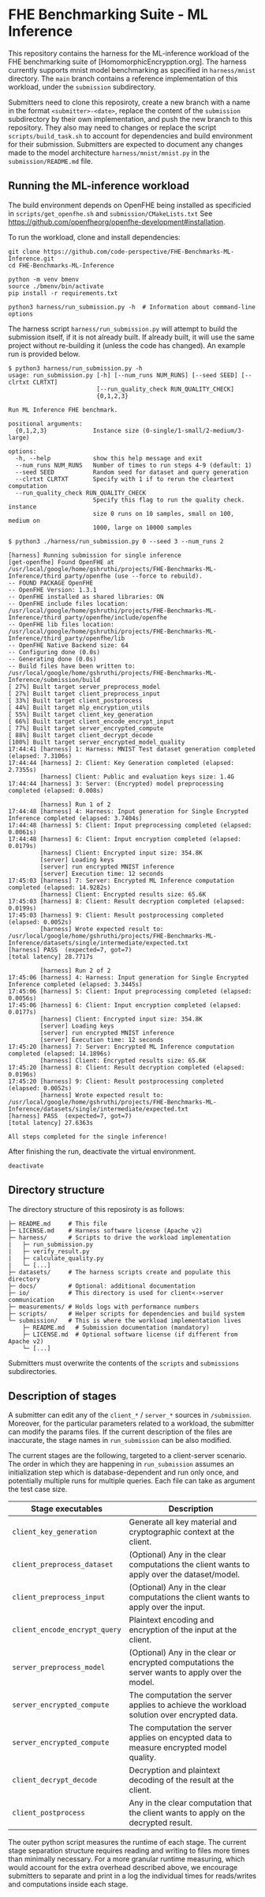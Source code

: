# FHE Benchmarking Suite - ML Inference
This repository contains the harness for the ML-inference workload of the FHE benchmarking suite of [HomomorphicEncrypption.org].
The harness currently supports mnist model benchmarking as specified in `harness/mnist` directory.
The `main` branch contains a reference implementation of this workload, under the `submission` subdirectory.

Submitters need to clone this reposiroty, create a new branch with a name in the format `<submitter>-<date>`, replace the content of the `submission` subdirectory by their own implementation, and push the new branch to this repository.
They also may need to changes or replace the script `scripts/build_task.sh` to account for dependencies and build environment for their submission.
Submitters are expected to document any changes made to the model architecture `harness/mnist/mnist.py` in the `submission/README.md` file. 

## Running the ML-inference workload
The build environment depends on OpenFHE being installed as specificied in `scripts/get_openfhe.sh` and `submission/CMakeLists.txt`
See https://github.com/openfheorg/openfhe-development#installation.

To run the workload, clone and install dependencies:
```console
git clone https://github.com/code-perspective/FHE-Benchmarks-ML-Inference.git
cd FHE-Benchmarks-ML-Inference

python -m venv bmenv
source ./bmenv/bin/activate
pip install -r requirements.txt

python3 harness/run_submission.py -h  # Information about command-line options
```

The harness script `harness/run_submission.py` will attempt to build the submission itself, if it is not already built. If already built, it will use the same project without re-building it (unless the code has changed). An example run is provided below.


```console
$ python3 harness/run_submission.py -h
usage: run_submission.py [-h] [--num_runs NUM_RUNS] [--seed SEED] [--clrtxt CLRTXT]
                         [--run_quality_check RUN_QUALITY_CHECK]
                         {0,1,2,3}

Run ML Inference FHE benchmark.

positional arguments:
  {0,1,2,3}             Instance size (0-single/1-small/2-medium/3-large)

options:
  -h, --help            show this help message and exit
  --num_runs NUM_RUNS   Number of times to run steps 4-9 (default: 1)
  --seed SEED           Random seed for dataset and query generation
  --clrtxt CLRTXT       Specify with 1 if to rerun the cleartext computation
  --run_quality_check RUN_QUALITY_CHECK
                        Specify this flag to run the quality check. instance
                        size 0 runs on 10 samples, small on 100, medium on
                        1000, large on 10000 samples

$ python3 ./harness/run_submission.py 0 --seed 3 --num_runs 2
 
[harness] Running submission for single inference
[get-openfhe] Found OpenFHE at /usr/local/google/home/gshruthi/projects/FHE-Benchmarks-ML-Inference/third_party/openfhe (use --force to rebuild).
-- FOUND PACKAGE OpenFHE
-- OpenFHE Version: 1.3.1
-- OpenFHE installed as shared libraries: ON
-- OpenFHE include files location: /usr/local/google/home/gshruthi/projects/FHE-Benchmarks-ML-Inference/third_party/openfhe/include/openfhe
-- OpenFHE lib files location: /usr/local/google/home/gshruthi/projects/FHE-Benchmarks-ML-Inference/third_party/openfhe/lib
-- OpenFHE Native Backend size: 64
-- Configuring done (0.0s)
-- Generating done (0.0s)
-- Build files have been written to: /usr/local/google/home/gshruthi/projects/FHE-Benchmarks-ML-Inference/submission/build
[ 27%] Built target server_preprocess_model
[ 27%] Built target client_preprocess_input
[ 33%] Built target client_postprocess
[ 44%] Built target mlp_encryption_utils
[ 55%] Built target client_key_generation
[ 66%] Built target client_encode_encrypt_input
[ 77%] Built target server_encrypted_compute
[ 88%] Built target client_decrypt_decode
[100%] Built target server_encrypted_model_quality
17:44:41 [harness] 1: Harness: MNIST Test dataset generation completed (elapsed: 7.3106s)
17:44:44 [harness] 2: Client: Key Generation completed (elapsed: 2.7355s)
         [harness] Client: Public and evaluation keys size: 1.4G
17:44:44 [harness] 3: Server: (Encrypted) model preprocessing completed (elapsed: 0.008s)

         [harness] Run 1 of 2
17:44:48 [harness] 4: Harness: Input generation for Single Encrypted Inference completed (elapsed: 3.7404s)
17:44:48 [harness] 5: Client: Input preprocessing completed (elapsed: 0.0061s)
17:44:48 [harness] 6: Client: Input encryption completed (elapsed: 0.0179s)
         [harness] Client: Encrypted input size: 354.8K
         [server] Loading keys
         [server] run encrypted MNIST inference
         [server] Execution time: 12 seconds
17:45:03 [harness] 7: Server: Encrypted ML Inference computation completed (elapsed: 14.9282s)
         [harness] Client: Encrypted results size: 65.6K
17:45:03 [harness] 8: Client: Result decryption completed (elapsed: 0.0199s)
17:45:03 [harness] 9: Client: Result postprocessing completed (elapsed: 0.0052s)
         [harness] Wrote expected result to:  /usr/local/google/home/gshruthi/projects/FHE-Benchmarks-ML-Inference/datasets/single/intermediate/expected.txt
[harness] PASS  (expected=7, got=7)
[total latency] 28.7717s

         [harness] Run 2 of 2
17:45:06 [harness] 4: Harness: Input generation for Single Encrypted Inference completed (elapsed: 3.3445s)
17:45:06 [harness] 5: Client: Input preprocessing completed (elapsed: 0.0056s)
17:45:06 [harness] 6: Client: Input encryption completed (elapsed: 0.0177s)
         [harness] Client: Encrypted input size: 354.8K
         [server] Loading keys
         [server] run encrypted MNIST inference
         [server] Execution time: 12 seconds
17:45:20 [harness] 7: Server: Encrypted ML Inference computation completed (elapsed: 14.1896s)
         [harness] Client: Encrypted results size: 65.6K
17:45:20 [harness] 8: Client: Result decryption completed (elapsed: 0.0196s)
17:45:20 [harness] 9: Client: Result postprocessing completed (elapsed: 0.0052s)
         [harness] Wrote expected result to:  /usr/local/google/home/gshruthi/projects/FHE-Benchmarks-ML-Inference/datasets/single/intermediate/expected.txt
[harness] PASS  (expected=7, got=7)
[total latency] 27.6363s

All steps completed for the single inference!
```

After finishing the run, deactivate the virtual environment.
```console
deactivate
```

## Directory structure

The directory structure of this reposiroty is as follows:
```
├─ README.md     # This file
├─ LICENSE.md    # Harness software license (Apache v2)
├─ harness/      # Scripts to drive the workload implementation
|   ├─ run_submission.py
|   ├─ verify_result.py
|   ├─ calculate_quality.py
|   └─ [...]
├─ datasets/     # The harness scripts create and populate this directory
├─ docs/         # Optional: additional documentation
├─ io/           # This directory is used for client<->server communication
├─ measurements/ # Holds logs with performance numbers
├─ scripts/      # Helper scripts for dependencies and build system
└─ submission/   # This is where the workload implementation lives
    ├─ README.md   # Submission documentation (mandatory)
    ├─ LICENSE.md  # Optional software license (if different from Apache v2)
    └─ [...]
```
Submitters must overwrite the contents of the `scripts` and `submissions`
subdirectories.

## Description of stages

A submitter can edit any of the `client_*` / `server_*` sources in `/submission`. 
Moreover, for the particular parameters related to a workload, the submitter can modify the params files.
If the current description of the files are inaccurate, the stage names in `run_submission` can be also 
modified.

The current stages are the following, targeted to a client-server scenario.
The order in which they are happening in `run_submission` assumes an initialization step which is 
database-dependent and run only once, and potentially multiple runs for multiple queries.
Each file can take as argument the test case size.


| Stage executables                | Description |
|----------------------------------|-------------|
| `client_key_generation`          | Generate all key material and cryptographic context at the client.           
| `client_preprocess_dataset`      | (Optional) Any in the clear computations the client wants to apply over the dataset/model.
| `client_preprocess_input`        | (Optional) Any in the clear computations the client wants to apply over the input.
| `client_encode_encrypt_query`    | Plaintext encoding and encryption of the input at the client.
| `server_preprocess_model`        | (Optional) Any in the clear or encrypted computations the server wants to apply over the model.
| `server_encrypted_compute`       | The computation the server applies to achieve the workload solution over encrypted data.
| `server_encrypted_compute`       | The computation the server applies on encypted data to measure encrypted model quality.
| `client_decrypt_decode`          | Decryption and plaintext decoding of the result at the client.
| `client_postprocess`             | Any in the clear computation that the client wants to apply on the decrypted result.


The outer python script measures the runtime of each stage.
The current stage separation structure requires reading and writing to files more times than minimally necessary.
For a more granular runtime measuring, which would account for the extra overhead described above, we encourage
submitters to separate and print in a log the individual times for reads/writes and computations inside each stage. 
